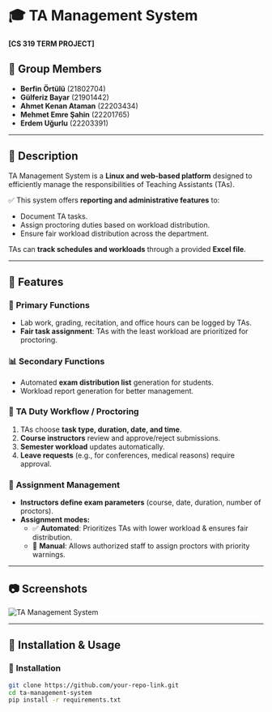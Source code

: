 # 🎓 TA Management System  
**[CS 319 TERM PROJECT]**  

## 👥 Group Members  
- **Berfin Örtülü** (21802704)  
- **Gülferiz Bayar** (21901442)  
- **Ahmet Kenan Ataman** (22203434)  
- **Mehmet Emre Şahin** (22201765)  
- **Erdem Uğurlu** (22203391)  

---

## 📌 Description  
TA Management System is a **Linux and web-based platform** designed to efficiently manage the responsibilities of Teaching Assistants (TAs).  

✅ This system offers **reporting and administrative features** to:  
- Document TA tasks.  
- Assign proctoring duties based on workload distribution.  
- Ensure fair workload distribution across the department.  

TAs can **track schedules and workloads** through a provided **Excel file**.

---

## 🚀 Features  

### 🏫 **Primary Functions**  
- Lab work, grading, recitation, and office hours can be logged by TAs.  
- **Fair task assignment**: TAs with the least workload are prioritized for proctoring.  

### 📊 **Secondary Functions**  
- Automated **exam distribution list** generation for students.  
- Workload report generation for better management.  

### 🔄 **TA Duty Workflow / Proctoring**  
1. TAs choose **task type, duration, date, and time**.  
2. **Course instructors** review and approve/reject submissions.  
3. **Semester workload** updates automatically.  
4. **Leave requests** (e.g., for conferences, medical reasons) require approval.  

### 🎯 **Assignment Management**  
- **Instructors define exam parameters** (course, date, duration, number of proctors).  
- **Assignment modes:**  
  - ✅ **Automated**: Prioritizes TAs with lower workload & ensures fair distribution.  
  - 📝 **Manual**: Allows authorized staff to assign proctors with priority warnings.  

---

## 📷 Screenshots  
![TA Management System](https://your-image-link.com/image.png)  

---

## 📌 Installation & Usage  

### 🔧 **Installation**  
```bash
git clone https://github.com/your-repo-link.git
cd ta-management-system
pip install -r requirements.txt
